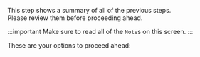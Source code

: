 This step shows a summary of all of the previous steps.  
Please review them before proceeding ahead.

:::important
Make sure to read all of the `Note`s on this screen.
:::

These are your options to proceed ahead:  
